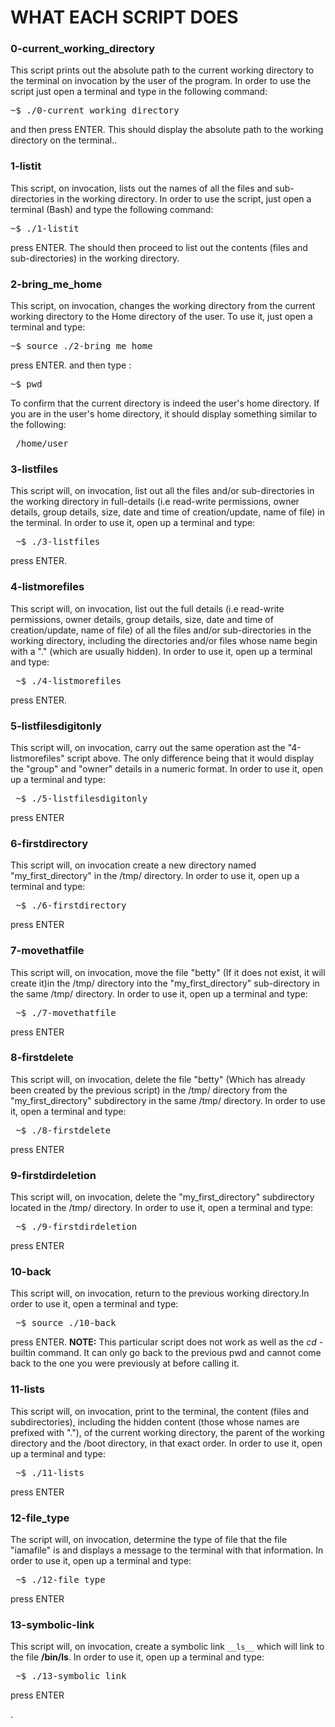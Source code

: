 # WHAT EACH SCRIPT DOES

### 0-current_working_directory 
This script prints out the absolute path to the current working directory to the terminal on invocation by the user of the program. In order to use the script just open a terminal and type in the following command:

<p align="center">
<pre>
~$ ./0-current_working_directory
</pre>	
</p>



and then press ENTER. This should display the absolute path to the working directory on the terminal..

### 1-listit 
This script, on invocation, lists out the names of all the files and sub-directories in the working directory. In order to use the script, just open a terminal (Bash) and type the following command: 

<p align="center">
<pre>
~$ ./1-listit
</pre>	
</p>



press ENTER. The should then proceed to list out the contents (files and sub-directories) in the working directory.

### 2-bring_me_home 
This script, on invocation, changes the working directory from the current working directory to the Home directory of the user. To use it, just open a terminal and type: 


<p align="center">
<pre>
~$ source ./2-bring_me_home
</pre>	
</p>


press ENTER. and then type :


<p align="center">
<pre>
~$ pwd
</pre>	
</p>



To confirm that the current directory is indeed the user's home directory. If you are in the user's home directory, it should display something similar to the following: 


<p align="center">
<pre>
 /home/user  
</pre>	
</p>




### 3-listfiles
This script will, on invocation, list out all the files and/or sub-directories in the working directory in full-details (i.e read-write permissions, owner details, group details, size, date and time of creation/update, name of file) in the terminal. In order to use it, open up a terminal and type:


<p align="center">
<pre>
 ~$ ./3-listfiles  
</pre>	
</p>



press ENTER.


### 4-listmorefiles
This script will, on invocation, list out the full details (i.e read-write permissions, owner details, group details, size, date and time of creation/update, name of file) of all the files and/or sub-directories in the working directory, including the directories and/or files whose name begin with a "." (which are usually hidden). In order to use it, open up a terminal and type: 


<p align="center">
<pre>
 ~$ ./4-listmorefiles  
</pre>	
</p>


press ENTER.


### 5-listfilesdigitonly
This script will, on invocation, carry out the same operation ast the "4-listmorefiles" script above. The only difference being that it would display the "group" and "owner" details in a numeric format. In order to use it, open up a terminal and type:

<p align="center">
<pre>
 ~$ ./5-listfilesdigitonly  
</pre>	
</p>



press ENTER

### 6-firstdirectory
This script will, on invocation create a new directory named "my_first_directory" in the /tmp/ directory. In order to use it, open up a terminal and type:


<p align="center">
<pre>
 ~$ ./6-firstdirectory  
</pre>	
</p>



press ENTER


### 7-movethatfile
This script will, on invocation, move the file "betty" (If it does not exist, it will create it)in the /tmp/ directory into the "my_first_directory" sub-directory in the same /tmp/ directory. In order to use it, open up a terminal and type:

<p align="center">
<pre>
 ~$ ./7-movethatfile  
</pre>	
</p>


press ENTER


### 8-firstdelete
This script will, on invocation, delete the file "betty" (Which has already been created by the previous script) in the /tmp/ directory from the "my_first_directory" subdirectory in the same /tmp/ directory. In order to use it, open a terminal and type:

<p align="center">
<pre>
 ~$ ./8-firstdelete 
</pre>	
</p>


press ENTER


### 9-firstdirdeletion
This script will, on invocation, delete the "my_first_directory" subdirectory located in the /tmp/ directory. In order to use it, open a terminal and type:

<p align="center">
<pre>
 ~$ ./9-firstdirdeletion 
</pre>	
</p>


press ENTER



### 10-back
This script will, on invocation, return to the previous working directory.In order to use it, open a terminal and type:

<p align="center">
<pre>
 ~$ source ./10-back 
</pre>	
</p>


press ENTER.
**NOTE:** This particular script does not work as well as the *cd -* builtin command. It can only go back to the previous pwd and cannot come back to the one you were previously at before calling it.



### 11-lists
This script will, on invocation, print to the terminal, the content (files and subdirectories), including the hidden content (those whose names are prefixed with "."), of the current working directory, the parent of the working directory and the /boot directory, in that exact order. In order to use it, open up a terminal and type:

<p align="center">
<pre>
 ~$ ./11-lists 
</pre>	
</p>


press ENTER

### 12-file_type
The script will, on invocation, determine the type of file that the file "iamafile" is and displays a message to the terminal with that information. In order to use it, open up a terminal and type:

<p align="center">
<pre>
 ~$ ./12-file_type 
</pre>	
</p>


press ENTER


### 13-symbolic-link
This script will, on invocation, create a symbolic link `__ls__` which will link to the file **/bin/ls**. In order to use it, open up a terminal and type:
 
<p align="center">
<pre>
 ~$ ./13-symbolic_link 
</pre>	
</p>


press ENTER

















. 
